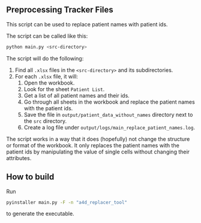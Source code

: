 ## Preprocessing Tracker Files

This script can be used to replace patient names with patient ids.

The script can be called like this:

```bash
python main.py <src-directory>
```

The script will do the following:

1. Find all `.xlsx` files in the `<src-directory>` and its subdirectories.
2. For each `.xlsx` file, it will:
   1. Open the workbook.
   2. Look for the sheet `Patient List`.
   3. Get a list of all patient names and their ids.
   4. Go through all sheets in the workbook and replace the patient names with the patient ids.
   5. Save the file in `output/patient_data_without_names` directory next to the `src` directory.
   6. Create a log file under `output/logs/main_replace_patient_names.log`.

The script works in a way that it does (hopefully) not change the structure or format of the workbook. It only replaces the patient names with the patient ids by manipulating the value of single cells without changing their attributes.

## How to build

Run

```bash
pyinstaller main.py -F -n "a4d_replacer_tool"
```

to generate the executable.
